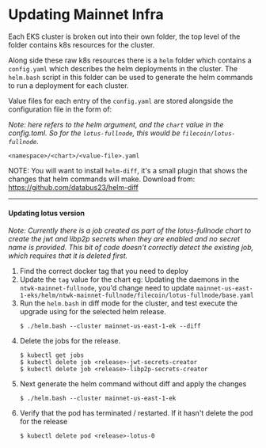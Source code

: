 # Updating Mainnet Infra

Each EKS cluster is broken out into their own folder, the top level of the folder contains k8s resources for the cluster.

Along side these raw k8s resources there is a `helm` folder which contains a `config.yaml` which describes the helm deployments
in the cluster. The `helm.bash` script in this folder can be used to generate the helm commands to run a deployment for each
cluster.

Value files for each entry of the `config.yaml` are stored alongside the configuration file in the form of:

_Note: <chart> here refers to the helm argument, and the `chart` value in the config.toml. So for the `lotus-fullnode`, this
would be `filecoin/lotus-fullnode`._

```
<namespace>/<chart>/<value-file>.yaml
```

NOTE: You will want to install `helm-diff`, it's a small plugin that shows the changes that helm commands will make.
Download from: https://github.com/databus23/helm-diff

-----------------------------------

#### Updating lotus version

_Note: Currently there is a job created as part of the lotus-fullnode chart to create the jwt and libp2p secrets when they are
enabled and no secret name is provided. This bit of code doesn't correctly detect the existing job, which requires that it is
deleted first._

1. Find the correct docker tag that you need to deploy
2. Update the `tag` value for the chart
   eg: Updating the daemons in the `ntwk-mainnet-fullnode`, you'd change need to update
   `mainnet-us-east-1-eks/helm/ntwk-mainnet-fullnode/filecoin/lotus-fullnode/base.yaml`
3. Run the `helm.bash` in diff mode for the cluster, and test execute the upgrade using for the selected helm release.
   ```
   $ ./helm.bash --cluster mainnet-us-east-1-ek --diff
   ```
4. Delete the jobs for the release.
   ```
   $ kubectl get jobs
   $ kubectl delete job <release>-jwt-secrets-creator
   $ kubectl delete job <release>-libp2p-secrets-creator
   ```
5. Next generate the helm command without diff and apply the changes
   ```
   $ ./helm.bash --cluster mainnet-us-east-1-ek
   ```
6. Verify that the pod has terminated / restarted. If it hasn't delete the pod for the release
   ```
   $ kubectl delete pod <release>-lotus-0
   ```

